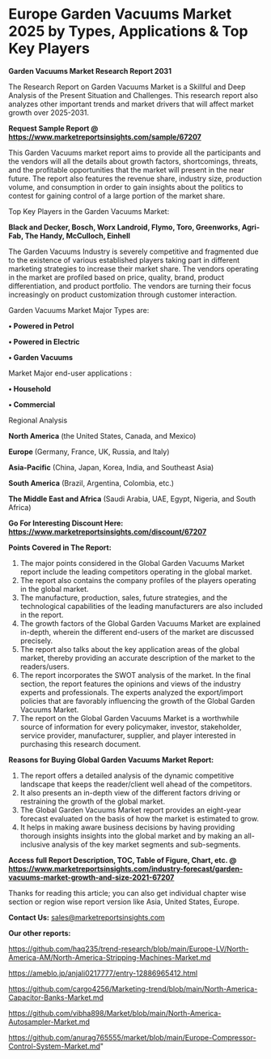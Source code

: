 # Europe Garden Vacuums Market 2025 by Types, Applications & Top Key Players

<strong>Garden Vacuums Market Research Report 2031</strong>

The Research Report on Garden Vacuums Market is a Skillful and Deep Analysis of the Present Situation and Challenges. This research report also analyzes other important trends and market drivers that will affect market growth over 2025-2031.

<strong>Request Sample Report @ <a href=https://www.marketreportsinsights.com/sample/67207>https://www.marketreportsinsights.com/sample/67207</a></strong>

This Garden Vacuums market report aims to provide all the participants and the vendors will all the details about growth factors, shortcomings, threats, and the profitable opportunities that the market will present in the near future. The report also features the revenue share, industry size, production volume, and consumption in order to gain insights about the politics to contest for gaining control of a large portion of the market share.

Top Key Players in the Garden Vacuums Market:

<strong>Black and Decker, Bosch, Worx Landroid, Flymo, Toro, Greenworks, Agri-Fab, The Handy, McCulloch, Einhell</strong>

The Garden Vacuums Industry is severely competitive and fragmented due to the existence of various established players taking part in different marketing strategies to increase their market share. The vendors operating in the market are profiled based on price, quality, brand, product differentiation, and product portfolio. The vendors are turning their focus increasingly on product customization through customer interaction.

Garden Vacuums Market Major Types are:

<strong>• Powered in Petrol

• Powered in Electric

• Garden Vacuums</strong>

Market Major end-user applications :

<strong>• Household

• Commercial</strong>

Regional Analysis

</u><strong><b>North America</b></strong> (the United States, Canada, and Mexico)

<strong><b>Europe </b></strong>(Germany, France, UK, Russia, and Italy)

<strong><b>Asia-Pacific</b></strong> (China, Japan, Korea, India, and Southeast Asia)

<strong><b>South America</b></strong> (Brazil, Argentina, Colombia, etc.)

<strong><b>The Middle East and Africa</b></strong> (Saudi Arabia, UAE, Egypt, Nigeria, and South Africa)

<strong>Go For Interesting Discount Here: <a href=https://www.marketreportsinsights.com/discount/67207>https://www.marketreportsinsights.com/discount/67207</a></strong>

<strong>Points Covered in The Report:</strong>
<ol>
  <li>The major points considered in the Global Garden Vacuums Market report include the leading competitors operating in the global market.</li>
  <li>The report also contains the company profiles of the players operating in the global market.</li>
  <li>The manufacture, production, sales, future strategies, and the technological capabilities of the leading manufacturers are also included in the report.</li>
  <li>The growth factors of the Global Garden Vacuums Market are explained in-depth, wherein the different end-users of the market are discussed precisely.</li>
  <li>The report also talks about the key application areas of the global market, thereby providing an accurate description of the market to the readers/users.</li>
  <li>The report incorporates the SWOT analysis of the market. In the final section, the report features the opinions and views of the industry experts and professionals. The experts analyzed the export/import policies that are favorably influencing the growth of the Global Garden Vacuums Market.</li>
  <li>The report on the Global Garden Vacuums Market is a worthwhile source of information for every policymaker, investor, stakeholder, service provider, manufacturer, supplier, and player interested in purchasing this research document.</li>
</ol>
<strong>Reasons for Buying Global Garden Vacuums Market Report:</strong>

<ol>
  <li>The report offers a detailed analysis of the dynamic competitive landscape that keeps the reader/client well ahead of the competitors.</li>
  <li>It also presents an in-depth view of the different factors driving or restraining the growth of the global market.</li>
  <li>The Global Garden Vacuums Market report provides an eight-year forecast evaluated on the basis of how the market is estimated to grow.</li>
  <li>It helps in making aware business decisions by having providing thorough insights insights into the global market and by making an all-inclusive analysis of the key market segments and sub-segments.</li>
</ol>
<strong>Access full Report Description, TOC, Table of Figure, Chart, etc. @ <a href=https://www.marketreportsinsights.com/industry-forecast/garden-vacuums-market-growth-and-size-2021-67207>https://www.marketreportsinsights.com/industry-forecast/garden-vacuums-market-growth-and-size-2021-67207</a></strong>


Thanks for reading this article; you can also get individual chapter wise section or region wise report version like Asia, United States, Europe.

<strong>Contact Us:</strong>
sales@marketreportsinsights.com

<strong>Our other reports:</strong>

<a href=https://github.com/haq235/trend-research/blob/main/Europe-LV/North-America-AM/North-America-Stripping-Machines-Market.md>https://github.com/haq235/trend-research/blob/main/Europe-LV/North-America-AM/North-America-Stripping-Machines-Market.md</a>

<a href=https://ameblo.jp/anjali0217777/entry-12886965412.html>https://ameblo.jp/anjali0217777/entry-12886965412.html</a>

<a href=https://github.com/cargo4256/Marketing-trend/blob/main/North-America-Capacitor-Banks-Market.md>https://github.com/cargo4256/Marketing-trend/blob/main/North-America-Capacitor-Banks-Market.md</a>

<a href=https://github.com/vibha898/Market/blob/main/North-America-Autosampler-Market.md>https://github.com/vibha898/Market/blob/main/North-America-Autosampler-Market.md</a>

<a href=https://github.com/anurag765555/market/blob/main/Europe-Compressor-Control-System-Market.md>https://github.com/anurag765555/market/blob/main/Europe-Compressor-Control-System-Market.md</a>"
